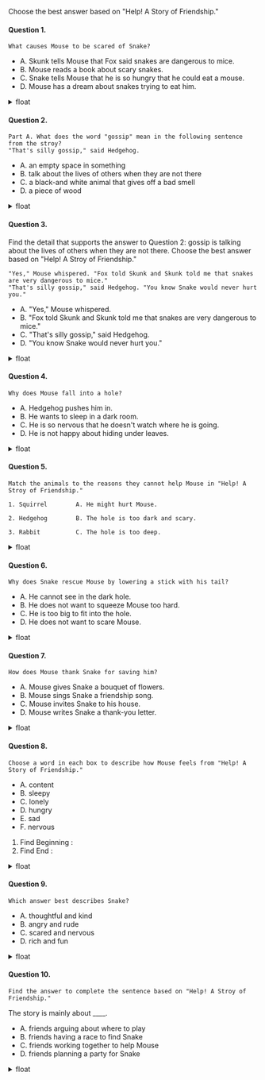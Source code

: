 Choose the best answer based on "Help! A Story of Friendship."

#### Question 1.
```
What causes Mouse to be scared of Snake?
```

- A. Skunk tells Mouse that Fox said snakes are dangerous to mice.
- B. Mouse reads a book about scary snakes.
- C. Snake tells Mouse that he is so hungry that he could eat a mouse.
- D. Mouse has a dream about snakes trying to eat him.

<details>
<summary>float</summary>

A
</details>

#### Question 2.
```
Part A. What does the word "gossip" mean in the following sentence from the stroy?
"That's silly gossip," said Hedgehog.
```

- A. an empty space in something
- B. talk about the lives of others when they are not there
- C. a black-and white animal that gives off a bad smell
- D. a piece of wood

<details>
<summary>float</summary>

B
</details>

#### Question 3.
Find the detail that supports the answer to Question 2: gossip is talking about the lives of others when they are not there. Choose the best answer based on "Help! A Stroy of Friendship."
```
"Yes," Mouse whispered. "Fox told Skunk and Skunk told me that snakes are very dangerous to mice."
"That's silly gossip," said Hedgehog. "You know Snake would never hurt you."
```

- A. "Yes," Mouse whispered.
- B. "Fox told Skunk and Skunk told me that snakes are very dangerous to mice."
- C. "That's silly gossip," said Hedgehog.
- D. "You know Snake would never hurt you."

<details>
<summary>float</summary>

B
</details>

#### Question 4.
```
Why does Mouse fall into a hole?
```

- A. Hedgehog pushes him in.
- B. He wants to sleep in a dark room.
- C. He is so nervous that he doesn't watch where he is going.
- D. He is not happy about hiding under leaves.

<details>
<summary>float</summary>

C
</details>

#### Question 5.
```
Match the animals to the reasons they cannot help Mouse in "Help! A Stroy of Friendship."
```

```
1. Squirrel        A. He might hurt Mouse.

2. Hedgehog        B. The hole is too dark and scary.

3. Rabbit          C. The hole is too deep.
```

<details>
<summary>float</summary>

1 - B
2 - A
3 - C
</details>

#### Question 6.
```
Why does Snake rescue Mouse by lowering a stick with his tail?
```

- A. He cannot see in the dark hole.
- B. He does not want to squeeze Mouse too hard.
- C. He is too big to fit into the hole.
- D. He does not want to scare Mouse.

<details>
<summary>float</summary>

D
</details>

#### Question 7.
```
How does Mouse thank Snake for saving him?
```

- A. Mouse gives Snake a bouquet of flowers.
- B. Mouse sings Snake a friendship song.
- C. Mouse invites Snake to his house.
- D. Mouse writes Snake a thank-you letter.

<details>
<summary>float</summary>

A
</details>

#### Question 8.
```
Choose a word in each box to describe how Mouse feels from "Help! A Story of Friendship."
```

- A. content
- B. sleepy
- C. lonely
- D. hungry
- E. sad
- F. nervous 

1. Find Beginning :
2. Find End :

<details>
<summary>float</summary>

1 - F
2 - A
</details>

#### Question 9.
```
Which answer best describes Snake?
```

- A. thoughtful and kind
- B. angry and rude
- C. scared and nervous
- D. rich and fun

<details>
<summary>float</summary>

A
</details>

#### Question 10.
```
Find the answer to complete the sentence based on "Help! A Stroy of Friendship."
```

The story is mainly about ____.

- A. friends arguing about where to play
- B. friends having a race to find Snake
- C. friends working together to help Mouse
- D. friends planning a party for Snake

<details>
<summary>float</summary>

C
</details>
